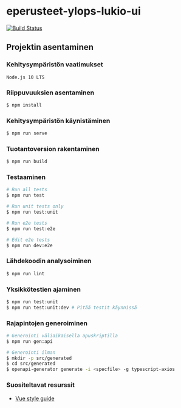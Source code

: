 # eperusteet-ylops-lukio-ui

[![Build Status](https://travis-ci.org/Opetushallitus/eperusteet-ylops-lukio.svg?branch=master)](https://travis-ci.org/Opetushallitus/eperusteet-ylops-lukio)

## Projektin asentaminen

### Kehitysympäristön vaatimukset
```
Node.js 10 LTS
```

### Riippuvuuksien asentaminen

```sh
$ npm install
```

### Kehitysympäristön käynistäminen
```sh
$ npm run serve
```

### Tuotantoversion rakentaminen
```sh
$ npm run build
```

### Testaaminen
```sh
# Run all tests
$ npm run test

# Run unit tests only
$ npm run test:unit

# Run e2e tests
$ npm run test:e2e

# Edit e2e tests
$ npm run dev:e2e
```

### Lähdekoodin analysoiminen
```sh
$ npm run lint
```

### Yksikkötestien ajaminen
```sh
$ npm run test:unit
$ npm run test:unit:dev # Pitää testit käynnissä
```

### Rajapintojen generoiminen
```sh
# Generointi väliaikaisella apuskriptilla
$ npm run gen:api

# Generointi ilman
$ mkdir -p src/generated
$ cd src/generated
$ openapi-generator generate -i <specfile> -g typescript-axios
```

### Suositeltavat resurssit
- [Vue style guide](https://vuejs.org/v2/style-guide)
